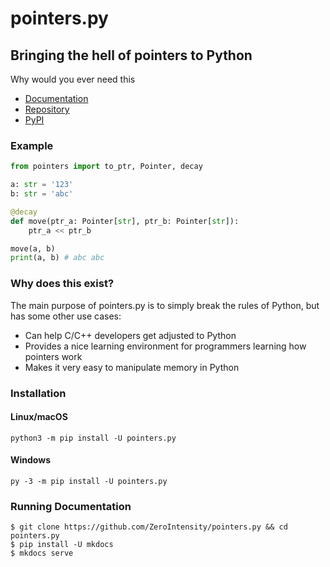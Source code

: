 # pointers.py

## Bringing the hell of pointers to Python

Why would you ever need this

- [Documentation](https://pointerspy.netlify.app/)
- [Repository](https://github.com/ZeroIntensity/pointers.py)
- [PyPI](https://pypi.org/project/pointers.py)

### Example

```py
from pointers import to_ptr, Pointer, decay

a: str = '123'
b: str = 'abc'

@decay
def move(ptr_a: Pointer[str], ptr_b: Pointer[str]):
    ptr_a << ptr_b

move(a, b)
print(a, b) # abc abc
```

### Why does this exist?

The main purpose of pointers.py is to simply break the rules of Python, but has some other use cases:

- Can help C/C++ developers get adjusted to Python
- Provides a nice learning environment for programmers learning how pointers work
- Makes it very easy to manipulate memory in Python

### Installation

#### Linux/macOS

```
python3 -m pip install -U pointers.py
```

#### Windows

```
py -3 -m pip install -U pointers.py
```

### Running Documentation

```
$ git clone https://github.com/ZeroIntensity/pointers.py && cd pointers.py
$ pip install -U mkdocs
$ mkdocs serve
```
